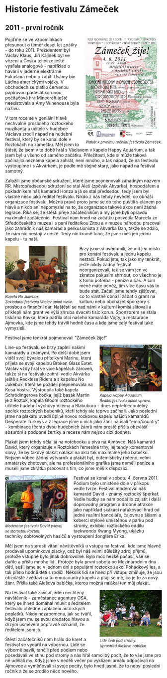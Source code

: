 # Historie festivalu Zámeček

## 2011 - první ročník

<div style="float:right;margin-left:20px"><div><img src="2011-poster.jpg" style="width:230px" /></div><small><i>Plakát k prvnímu ročníku festivalu Zámeček.</i></small></div>

Pojďme se ve vzpomínkách přesunout o téměř deset let zpátky - do roku 2011. Prezidentem byl Václav Klaus, Jiří Kájínek byl ve vězení a Česká televize ještě vysílala analogově - například o havárii v jaderné elektrárně Fukušima nebo o zabití Usámy bin Ládina americkými vojáky. V obchodech se platilo červenou papírovou padesátikorunou, počítačová hra Minecraft ještě neexistovala a Amy Winehouse byla naživu.

V tom roce se v geniální hlavě nechvalně proslulého roztockého muzikanta a učitele v hudebce Václava zrodil nápad na hudební festival, který by se konal dole v Roztokách na zámečku. Měl jsem to štěstí, že jsem v té době hrál s Václavem v kapele Happy Aquarium, a tak jsem byl u všeho od samého začátku. Příležitostí, kde si může taková začínající neznámá kapela zahrát, není mnoho, a tak nápad, že na festivalu vystoupíme i s Akvárkem, je podle mě stejně starý, jako nápad na festival samotný.

Založili jsme občanské sdružení, které jsme pojmenovali záhadným názvem RR. Místopředsedou sdružení se stal Aleš (zpěvák Akvárka), hospodářem a pokladníkem náš kamarád Honza a já se stal předsedou, tedy jsem byl vlastně něco jako ředitel festivalu. Nikdo z nás tehdy nevěděl, co obnáší organizace festivalu. Možná právě proto jsme se do toho pustili s elánem po hlavě a nikdo ani nepomyslel na to, že organizace takové akce není žádná legrace. Říká se, že štěstí přeje začátečníkům a my jsme byli opravdu maximální začátečníci. Festival nám hned na začátku posvětila Marcela ze Středočeského muzea i s paní ředitelkou Zitou a v muzeu náhodou pracoval jako zahradník náš kamarád a perkusionista z Akvárka Dan, takže se zdálo, že nám nic nestojí v cestě. Tedy nic kromě toho, že jsme měli jen jednu kapelu - tu naší.

<div style="float:left;margin-right:20px;border-bottom:solid 1px darkg"><div><img src="2011-vaclav.jpg" style="width:200px" /></div><small><i>Kapela No Jukebox.<br/> Zakladatel festivalu Václav úplně vlevo.</i></small></div>

Brzy jsme si uvědomili, že mít jen místo pro konání festivalu a jednu kapelu nestačí. Pokud jste, tak jako my tenkrát, ještě nikdy žádný festival neorganizovali, tak se vám jen ve zkratce pokusím shrnout, co všechno je k tomu potřeba - peníze a čas. A čím méně máte peněz, tím více času vás to bude stát. Začali jsme tehdy zjišťovat, co to vlastně obnáší žádat o grant na kulturu nebo obcházet sponzory s prosbou o finanční dar. Naštěstí se nad námi v kulturní komisi slitovali a přiklepli nám grant ve výši zhruba dvaceti tisíc korun. Sponzorem se stala tiskárna Kavka, která patřila otci našeho kamaráda Vojty, a restaurace Ajmovka, kde jsme tehdy trávili hodně času a kde jsme celý festival také vymysleli.

Festival jsme tenkrát pojmenovali "Zámeček žije!"

<div style="float:right;margin-left:20px;border-bottom:solid 1px darkg"><div><img src="2011-HA.jpg" style="width:200px" /></div><small><i>Kapela Happy Aquarium.<br/> Ředitel festivalu úplně vpravo.</i></small></div>

Line-up festivalu se brzy zaplnil našimi kamarády a známými. Po delší době jsem viděl svoji bývalou přítelkyni Marinu, která přijela se svojí kapelou Broken Glass Extet. Václav vždy hrál ve více kapelách zároveň, takže si na festivalu zahrál vedle Akvárka ještě s Reckless Riders a s kapelou No Jukebox, která se později přejmenovala na Kosa Vostra. Vystoupila také kapela Schrödingerova kočka, jejíž basák Martin je z Roztok, kapela Gloom roztockého učitele hudební výchovy Viléma a Blabuburo - dnes nepřehlédnutelný spolek roztockých bubeníků, kteří tehdy ale teprve začínali. Jako poslední jsme na plakátu uvedli úplně novou rockovou kapelu našich kamarádů Desperate Turkeys a z legrace jsme u nich jako žánr napsali "emo/country" - kombinace těchto dvou hudebních žánrů nám prostě přišla obzvlášť absurdní a podobné žertíky a recese nám nejsou cizí dodnes.

Plakát jsem tehdy dělal já na notebooku u piva na Ajmovce. Náš kamarád David, který organizuje v Roztokách řemeslné trhy, jej tehdy komentoval slovy, že by takový plakát nalákal na akci tak maximálně jeho babičku. Nejsem vůbec žádný výtvarník a plakát byl, eufemisticky řečeno, velmi amatérsky zhotoven, ale na profesionálního grafika jsme neměli peníze a museli jsme zkrátka pracovat s tím, co jsme měli k dispozici.

<div style="float:left;margin-right:20px;border-bottom:solid 1px darkg"><div><img src="2011-david.jpg" style="width:200px" /></div><small><i>Moderátor festivalu David (vlevo)<br/> se starostou Roztok.</i></small></div>

Festival se konal v sobotu 4. června 2011. Pódium bylo umístěné dole v příkopu vedle tvrze. Festival moderoval náš kamarád David - známý roztocký šperkař. Vedle hudby se nám podařilo zajistit i další doprovodný program a drobné atrakce jako například skákací nafukovací hrad od jedné realitní kanceláře, čajovnu s šíšami a koberci stylově umístěnou v parku pod stromy, exhibici roztockého oddílu taekwondo Kwang Myong, ukázku techniky dobrovolných hasičů a vystoupení žongléra Erika.

Měl jsem na starosti vítání návštěvníků u vstupu na festival, kde jsme hlavně prodávali upomínkové placky, což byl náš velmi důležitý zdroj příjmů, protože vstupné bylo jinak dobrovolné. Bylo moc hezké počasí, vše se dařilo a přišlo mnoho lidí. Protože byla první sobota po Mezinárodním dnu dětí, sešli jsme se v jednom dni s populární roztockou akcí Pohádkový les, a tak přislo hodně dětí s rodiči. Několik lidí se hned při vstupu zmiňuje, že jsou obzvláště zvědaví na tu emo/country kapelu a ptají se mě, co je to za nový žánr. Přišla také Alešova babička, kterou možná nalákal ten můj plakát.

<div style="float:right;margin-left:20px"><div><img src="2011-babicka.jpg" style="width:200px" /></div><small><i>Lidé sedí pod stromy.<br/> Uprostřed Alešova babička.</i></small></div>

Na festival také zavítal jeden nechtěný návštěvník - zaměstanec agentury OSA, který se ihned domáhal mluvit s ředitelem festivalu ohledně zaplacení autorských poplatků. Nikdy nezapomenu, jak se tvářil, když jsem mu se svou dredatou hlavou a drzým úsměvem popravdě oznámil, že ředitelem jsem já.

Štěstí začátečníků nám hrálo do karet a festival se vydařil na výbornou. Lidé se výborně bavili, tančili před pódiem nebo posedávali ve stínu pod stromy a nás hřál samolibý pocit, že to vše jsme pro ně udělali my. Když jsme v neděli večer po vyklizení areálu odpočívali na Ajmovce a vyměňovali si svoje pocity, bylo hned jasné, že to nebyl poslední ročník a že se zrodilo něco nového.
